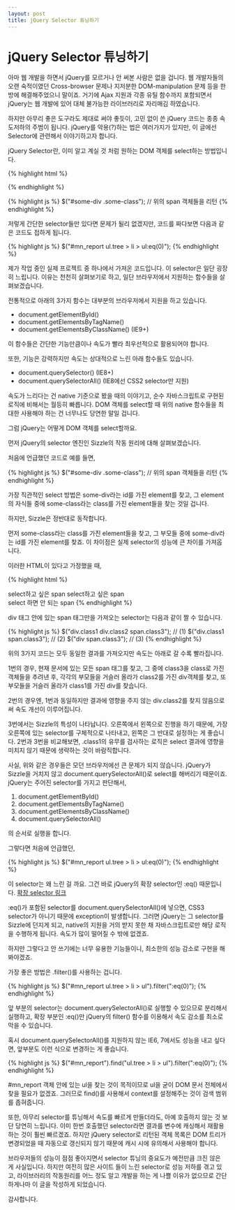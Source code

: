 ```yaml
---
layout: post
title: jQuery Selector 튜닝하기
---
```


# jQuery Selector 튜닝하기

아마 웹 개발을 하면서 jQuery를 모르거나 안 써본 사람은 없을 겁니다. 웹 개발자들의 오랜 숙적이였던 Cross-browser 문제나 지저분한 DOM-manipulation 문제 등을 한방에 해결해주었으니 말이죠. 거기에 Ajax 지원과 각종 유틸 함수까지 포함되면서 jQuery는 웹 개발에 있어 대체 불가능한 라이브러리로 자리매김 하였습니다.

하지만 아무리 좋은 도구라도 제대로 써야 좋듯이, 고민 없이 쓴 jQuery 코드는 종종 속도저하의 주범이 됩니다. jQuery를 악용(?)하는 법은 여러가지가 있지만, 이 글에선 Selector에 관련해서 이야기하고자 합니다.

jQuery Selector란, 이미 알고 계실 것 처럼 원하는 DOM 객체를 select하는 방법입니다.

{% highlight html %}
<div id="some-div">
	<span class="some-class"></span>
    <span class="some-class"></span>
</div>
{% endhighlight %}

{% highlight js %}
$("#some-div .some-class");		// 위의 span 객체들을 리턴
{% endhighlight %}

저렇게 간단한 selector들만 있다면 문제가 될리 없겠지만, 코드를 짜다보면 다음과 같은 코드도 접하게 됩니다.

{% highlight js %}
$("#mn_report ul.tree > li > ul:eq(0)");
{% endhighlight %}

제가 작업 중인 실제 프로젝트 중 하나에서 가져온 코드입니다.
이 selector은 일단 굉장히 느립니다. 이유는 천천히 살펴보기로 하고, 일단 브라우저에서 지원하는 함수들을 살펴보겠습니다.

전통적으로 아래의 3가지 함수는 대부분의 브라우저에서 지원을 하고 있습니다.
- document.getElementById()
- document.getElementsByTagName()
- document.getElementsByClassName() (IE9+)

이 함수들은 간단한 기능만큼이나 속도가 빨라 최우선적으로 활용되어야 합니다.

또한, 기능은 강력하지만 속도는 상대적으로 느린 아래 함수들도 있습니다.
- document.querySelector() (IE8+)
- document.querySelectorAll() (IE8에선 CSS2 selector만 지원)

속도가 느리다는 건 native 기준으로 봤을 때의 이야기고, 순수 자바스크립트로 구현된 로직에 비해서는 월등히 빠릅니다. DOM 객체를 select할 때 위의 native 함수들을 최대한 사용해야 하는 건 너무나도 당연한 말일 겁니다.

그럼 jQuery는 어떻게 DOM 객체를 select할까요.

먼저 jQuery의 selector 엔진인 Sizzle의 작동 원리에 대해 살펴보겠습니다.

처음에 언급했던 코드로 예를 들면,

{% highlight js %}
$("#some-div .some-class");		// 위의 span 객체들을 리턴
{% endhighlight %}

가장 직관적인 select 방법은 some-div라는 id를 가진 element를 찾고, 그 element의 자식들 중에 some-class라는 class를 가진 element들을 찾는 것일 겁니다.

하지만, Sizzle은 정반대로 동작합니다.

먼저 some-class라는 class를 가진 element들을 찾고, 그 부모들 중에 some-div라는 id를 가진 element를 찾죠. 이 차이점은 실제 selector의 성능에 큰 차이를 가져옵니다.

이러한 HTML이 있다고 가정했을 때,

{% highlight html %}
<div class="class1">
	<div class="class2">
    	<span class="class3">select하고 싶은 span</span>
        <span class="class3">select하고 싶은 span</span>
    </div>
</div>
<span class="class3">select 하면 안 되는 span</span>
{% endhighlight %}

div 태그 안에 있는 span 태그만을 가져오는 selector는 다음과 같이 짤 수 있습니다.

{% highlight js %}
$("div.class1 div.class2 span.class3");		// (1)
$("div.class1 span.class3");		           // (2)
$("div span.class3");				          // (3)
{% endhighlight %}

위의 3가지 코드는 모두 동일한 결과를 가져오지만 속도는 아래로 갈 수록 빨라집니다.

1번의 경우,
현재 문서에 있는 모든 span 태그를 찾고, 그 중에 class3을 class로 가진 객체들을 추려낸 후, 각각의 부모들을 거슬러 올라가 class2를 가진 div객체를 찾고, 또 부모들을 거슬러 올라가 class1를 가진 div를 찾습니다.

2번의 경우엔,
1번과 동일하지만 결과에 영향을 주지 않는 div.class2를 찾지 않음으로써 속도 개선이 이루어집니다.

3번에서는 Sizzle의 특성이 나타납니다.
오른쪽에서 왼쪽으로 진행을 하기 때문에, 가장 오른쪽에 있는 selector를 구체적으로 나타내고, 왼쪽은 그 반대로 설정하는 게 좋습니다. 2번과 3번을 비교해보면, .class1의 유무를 검사하는 로직은 select 결과에 영향을 미치지 않기 때문에 생략하는 것이 바람직합니다.

사실, 위와 같은 경우들은 모던 브라우저에선 큰 문제가 되지 않습니다.
jQuery가 Sizzle을 거치지 않고 document.querySelectorAll()로 select를 해버리기 때문이죠. jQuery는 주어진 selector를 가지고 판단해서,

1. document.getElementById()
2. document.getElementsByTagName()
3. document.getElementsByClassName()
4. document.querySelectorAll()

의 순서로 실행을 합니다.

그렇다면 처음에 언급했던,

{% highlight js %}
$("#mn_report ul.tree > li > ul:eq(0)");
{% endhighlight %}

이 selector는 왜 느린 걸 까요.
그건 바로 jQuery의 확장 selector인 :eq() 때문입니다. [확장 selector 링크](https://api.jquery.com/category/selectors/jquery-selector-extensions/)

:eq()가 포함된 selector를 document.querySelectorAll()에 넣으면, CSS3 selector가 아니기 때문에 exception이 발생합니다. 그러면 jQuery는 그 selector를 Sizzle에 던지게 되고, native의 지원을 거의 받지 못한 채 자바스크립트로만 해당 로직을 수행하게 됩니다. 속도가 많이 떨어질 수 밖에 없겠죠.

하지만 그렇다고 안 쓰기에는 너무 유용한 기능들이니, 최소한의 성능 감소로 구현을 해봐야겠죠.

가장 좋은 방법은 .filter()를 사용하는 겁니다.

{% highlight js %}
$("#mn_report ul.tree > li > ul").filter(":eq(0)");
{% endhighlight %}

앞 부분의 selector는 document.querySelectorAll()로 실행할 수 있으므로 분리해서 실행하고, 확장 부분인 :eq()만 jQuery의 filter() 함수를 이용해서 속도 감소를 최소로 막을 수 있습니다.

혹시 document.querySelectorAll()를 지원하지 않는 IE6, 7에서도 성능을 내고 싶다면, 앞부분도 이런 식으로 변경하는 게 좋습니다.

{% highlight js %}
$("#mn_report").find("ul.tree > li > ul").filter(":eq(0)");
{% endhighlight %}

&#35;mn_report 객체 안에 있는 ul을 찾는 것이 목적이므로 ul을 굳이 DOM 문서 전체에서 찾을 필요가 없겠죠. 그러므로 find()를 사용해서 context를 설정해주는 것이 검색 범위를 좁혀줍니다.

또한, 아무리 selector를 튜닝해서 속도를 빠르게 만들더라도, 아예 호출하지 않는 것 보단 당연히 느립니다. 이미 한번 호출했던 selector라면 결과를 변수에 캐싱해서 재활용하는 것이 훨씬 빠르겠죠. 하지만 jQuery selector로 리턴된 객체 목록은 DOM 트리가 변경되었을 때 자동으로 갱신되지 않기 때문에 캐시 시에 유의해서 사용해야 합니다.

브라우저들의 성능이 점점 좋아지면서 selector 튜닝의 중요도가 예전만큼 크진 않은 게 사실입니다. 하지만 여전히 많은 사이트 들이 느린 selector로 성능 저하를 겪고 있고, 라이브러리의 작동원리를 어느 정도 알고 개발을 하는 게 나쁠 이유가 없으므로 간단하게나마 이 글을 작성하게 되었습니다.

감사합니다.